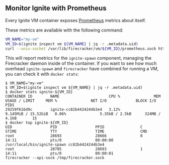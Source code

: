 ## Monitor Ignite with Prometheus

Every Ignite VM container exposes [Prometheus](https://prometheus.io) metrics about itself.

These metrics are available with the following command:

```bash
VM_NAME="my-vm"
VM_ID=$(ignite inspect vm ${VM_NAME} | jq -r .metadata.uid)
curl --unix-socket /var/lib/firecracker/vm/${VM_ID}/prometheus.sock http:/metrics
```

This will report metrics for the `ignite-spawn` component, managing the Firecracker daemon inside of the container.
If you want to see how much overhead `ignite-spawn` and `firecracker` have combined for running a VM, you can 
check it with `docker stats`:

```console
$ VM_NAME="my-vm"
$ VM_ID=$(ignite inspect vm ${VM_NAME} | jq -r .metadata.uid)
$ docker stats ignite-${VM_ID}
CONTAINER ID        NAME                      CPU %               MEM USAGE / LIMIT     MEM %               NET I/O             BLOCK I/O           PIDS
29259f616d9c        ignite-cc82b4424244b3e4   3.12%               9.145MiB / 15.52GiB   0.06%               5.35kB / 2.5kB      324MB / 4.1kB       15
$ docker top ignite-${VM_ID}
UID                 PID                 PPID                C                   STIME               TTY                 TIME                CMD
root                28693               28666               0                   14:11               pts/0               00:00:00            /usr/local/bin/ignite-spawn cc82b4424244b3e4
root                28785               28693               1                   14:11               pts/0               00:00:01            firecracker --api-sock /tmp/firecracker.sock
```
